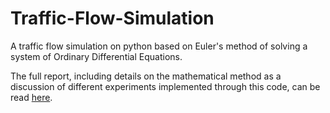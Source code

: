 # Traffic-Flow-Simulation
A traffic flow simulation on python based on Euler's method of solving a system of Ordinary Differential Equations.

The full report, including details on the mathematical method as a discussion of different experiments implemented through this code, can be read [here](https://drive.google.com/file/d/1nLSZB9xSSLOe0wGrLhzvxU5EdphNrLhi/view?usp=sharing).